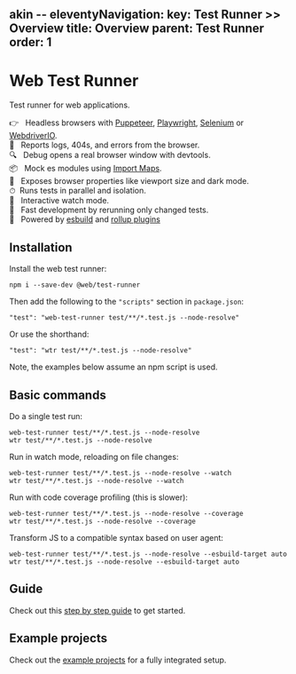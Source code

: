 akin --
eleventyNavigation:
  key: Test Runner >> Overview
  title: Overview
  parent: Test Runner
  order: 1
---

# Web Test Runner

Test runner for web applications.

👉&nbsp;&nbsp; Headless browsers with [Puppeteer](browser-launchers/puppeteer.md), [Playwright](browser-launchers/playwright.md), [Selenium](browser-launchers/selenium.md) or [WebdriverIO](browser-launchers/webdriver.md). <br>
🚧&nbsp;&nbsp; Reports logs, 404s, and errors from the browser. <br>
🔍&nbsp;&nbsp; Debug opens a real browser window with devtools.<br>
📦&nbsp;&nbsp; Mock es modules using [Import Maps](./writing-tests/mocking.md).<br>
🔧&nbsp;&nbsp; Exposes browser properties like viewport size and dark mode.<br>
⏱&nbsp;&nbsp;Runs tests in parallel and isolation.<br>
👀&nbsp;&nbsp; Interactive watch mode.<br>
🏃&nbsp;&nbsp; Fast development by rerunning only changed tests.<br>
🚀&nbsp;&nbsp; Powered by [esbuild](../dev-server/plugins/esbuild.md) and [rollup plugins](../dev-server/plugins/rollup.md)

## Installation

Install the web test runner:

```
npm i --save-dev @web/test-runner
```

Then add the following to the `"scripts"` section in `package.json`:

```
"test": "web-test-runner test/**/*.test.js --node-resolve"
```

Or use the shorthand:

```
"test": "wtr test/**/*.test.js --node-resolve"
```

Note, the examples below assume an npm script is used.

## Basic commands

Do a single test run:

```
web-test-runner test/**/*.test.js --node-resolve
wtr test/**/*.test.js --node-resolve
```

Run in watch mode, reloading on file changes:

```
web-test-runner test/**/*.test.js --node-resolve --watch
wtr test/**/*.test.js --node-resolve --watch
```

Run with code coverage profiling (this is slower):

```
web-test-runner test/**/*.test.js --node-resolve --coverage
wtr test/**/*.test.js --node-resolve --coverage
```

Transform JS to a compatible syntax based on user agent:

```
web-test-runner test/**/*.test.js --node-resolve --esbuild-target auto
wtr test/**/*.test.js --node-resolve --esbuild-target auto
```

## Guide

Check out this [step by step guide](../../guides/test-runner/getting-started.md) to get started.

## Example projects

Check out the <a href="https://github.com/modernweb-dev/example-projects" target="_blank" rel="noopener noreferrer">example projects</a> for a fully integrated setup.
